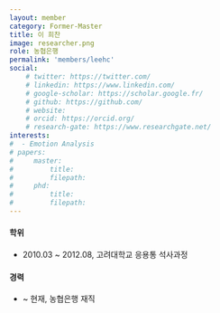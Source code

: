 ```yaml
---
layout: member
category: Former-Master
title: 이 희찬
image: researcher.png
role: 농협은행
permalink: 'members/leehc'
social:
    # twitter: https://twitter.com/
    # linkedin: https://www.linkedin.com/
    # google-scholar: https://scholar.google.fr/
    # github: https://github.com/
    # website:
    # orcid: https://orcid.org/
    # research-gate: https://www.researchgate.net/
interests:
#  - Emotion Analysis
# papers:
#     master:
#         title: 
#         filepath: 
#     phd:
#         title:
#         filepath:
---
```


#### 학위
* 2010.03 ~ 2012.08, 고려대학교 응용통 석사과정

#### 경력
* ~ 현재, 농협은행 재직


